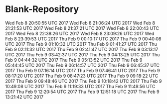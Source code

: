 # Blank-Repository
Wed Feb 8 20:50:55 UTC 2017
Wed Feb 8 21:06:24 UTC 2017
Wed Feb 8 21:21:53 UTC 2017
Wed Feb 8 21:37:21 UTC 2017
Wed Feb 8 22:00:43 UTC 2017
Wed Feb 8 22:38:26 UTC 2017
Wed Feb 8 23:09:26 UTC 2017
Wed Feb 8 23:39:53 UTC 2017
Thu Feb 9 00:10:17 UTC 2017
Thu Feb 9 00:40:08 UTC 2017
Thu Feb 9 01:10:32 UTC 2017
Thu Feb 9 01:41:27 UTC 2017
Thu Feb 9 02:11:32 UTC 2017
Thu Feb 9 02:41:47 UTC 2017
Thu Feb 9 03:13:17 UTC 2017
Thu Feb 9 03:42:37 UTC 2017
Thu Feb 9 04:13:25 UTC 2017
Thu Feb 9 04:44:32 UTC 2017
Thu Feb 9 05:13:52 UTC 2017
Thu Feb 9 05:44:45 UTC 2017
Thu Feb 9 06:14:57 UTC 2017
Thu Feb 9 06:45:37 UTC 2017
Thu Feb 9 07:16:14 UTC 2017
Thu Feb 9 07:46:41 UTC 2017
Thu Feb 9 08:17:20 UTC 2017
Thu Feb 9 08:47:23 UTC 2017
Thu Feb 9 09:18:22 UTC 2017
Thu Feb 9 09:48:46 UTC 2017
Thu Feb 9 10:18:42 UTC 2017
Thu Feb 9 10:49:08 UTC 2017
Thu Feb 9 11:19:33 UTC 2017
Thu Feb 9 11:49:56 UTC 2017
Thu Feb 9 12:20:54 UTC 2017
Thu Feb 9 12:51:18 UTC 2017
Thu Feb 9 13:21:42 UTC 2017
